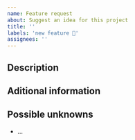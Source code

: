 ```yaml
---
name: Feature request
about: Suggest an idea for this project
title: ''
labels: 'new feature 🌟'
assignees: ''
---
```


## Description
<!-- Describe your feature request. -->

## Aditional information
<!-- Any other additional information. -->

## Possible unknowns
<!-- List of possible unknowns related. -->

- ...
